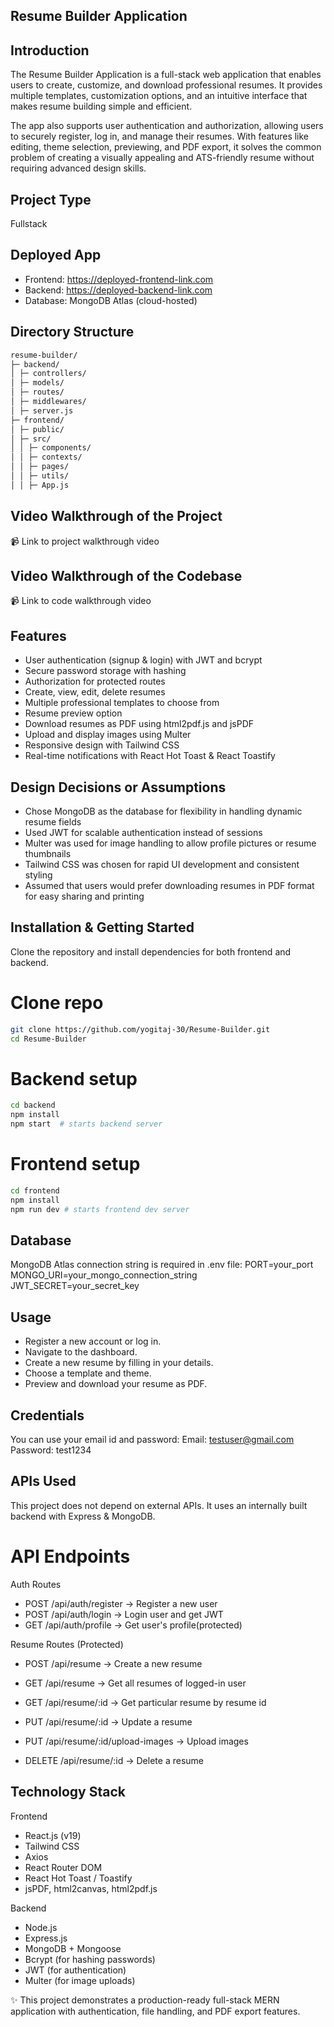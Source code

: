 ## Resume Builder Application

## Introduction

The Resume Builder Application is a full-stack web application that enables users to create, customize, and download professional resumes. It provides multiple templates, customization options, and an intuitive interface that makes resume building simple and efficient.

The app also supports user authentication and authorization, allowing users to securely register, log in, and manage their resumes. With features like editing, theme selection, previewing, and PDF export, it solves the common problem of creating a visually appealing and ATS-friendly resume without requiring advanced design skills.

## Project Type

Fullstack

## Deployed App

- Frontend: https://deployed-frontend-link.com
- Backend: https://deployed-backend-link.com
- Database: MongoDB Atlas (cloud-hosted)

## Directory Structure

```bash
resume-builder/
├─ backend/
│ ├─ controllers/
│ ├─ models/
│ ├─ routes/
│ ├─ middlewares/
│ ├─ server.js
├─ frontend/
│ ├─ public/
│ ├─ src/
│ │ ├─ components/
│ │ ├─ contexts/
│ │ ├─ pages/
│ │ ├─ utils/
│ │ ├─ App.js
```

## Video Walkthrough of the Project

📹 Link to project walkthrough video

## Video Walkthrough of the Codebase

📹 Link to code walkthrough video

## Features

- User authentication (signup & login) with JWT and bcrypt
- Secure password storage with hashing
- Authorization for protected routes
- Create, view, edit, delete resumes
- Multiple professional templates to choose from
- Resume preview option
- Download resumes as PDF using html2pdf.js and jsPDF
- Upload and display images using Multer
- Responsive design with Tailwind CSS
- Real-time notifications with React Hot Toast & React Toastify

## Design Decisions or Assumptions

- Chose MongoDB as the database for flexibility in handling dynamic resume fields
- Used JWT for scalable authentication instead of sessions
- Multer was used for image handling to allow profile pictures or resume thumbnails
- Tailwind CSS was chosen for rapid UI development and consistent styling
- Assumed that users would prefer downloading resumes in PDF format for easy sharing and printing

## Installation & Getting Started

Clone the repository and install dependencies for both frontend and backend.

# Clone repo

```bash
git clone https://github.com/yogitaj-30/Resume-Builder.git
cd Resume-Builder
```

# Backend setup

```bash
cd backend
npm install
npm start  # starts backend server
```

# Frontend setup

```bash
cd frontend
npm install
npm run dev # starts frontend dev server
```

## Database

MongoDB Atlas connection string is required in .env file:
PORT=your_port
MONGO_URI=your_mongo_connection_string
JWT_SECRET=your_secret_key

## Usage

- Register a new account or log in.
- Navigate to the dashboard.
- Create a new resume by filling in your details.
- Choose a template and theme.
- Preview and download your resume as PDF.

## Credentials

You can use your email id and password:
Email: testuser@gmail.com
Password: test1234

## APIs Used

This project does not depend on external APIs. It uses an internally built backend with Express & MongoDB.

# API Endpoints

Auth Routes

- POST /api/auth/register → Register a new user
- POST /api/auth/login → Login user and get JWT
- GET /api/auth/profile → Get user's profile(protected)

Resume Routes (Protected)

- POST /api/resume → Create a new resume
- GET /api/resume → Get all resumes of logged-in user
- GET /api/resume/:id → Get particular resume by resume id

- PUT /api/resume/:id → Update a resume
- PUT /api/resume/:id/upload-images → Upload images

- DELETE /api/resume/:id → Delete a resume

## Technology Stack

Frontend

- React.js (v19)
- Tailwind CSS
- Axios
- React Router DOM
- React Hot Toast / Toastify
- jsPDF, html2canvas, html2pdf.js

Backend

- Node.js
- Express.js
- MongoDB + Mongoose
- Bcrypt (for hashing passwords)
- JWT (for authentication)
- Multer (for image uploads)

✨ This project demonstrates a production-ready full-stack MERN application with authentication, file handling, and PDF export features.

